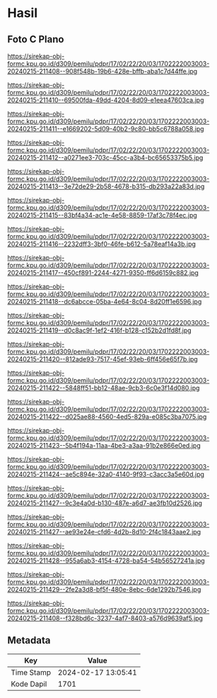 # Hasil

## Foto C Plano

https://sirekap-obj-formc.kpu.go.id/d309/pemilu/pdpr/17/02/22/20/03/1702222003003-20240215-211408--908f548b-19b6-428e-bffb-aba1c7d44ffe.jpg

https://sirekap-obj-formc.kpu.go.id/d309/pemilu/pdpr/17/02/22/20/03/1702222003003-20240215-211410--69500fda-49dd-4204-8d09-e1eea47603ca.jpg

https://sirekap-obj-formc.kpu.go.id/d309/pemilu/pdpr/17/02/22/20/03/1702222003003-20240215-211411--e1669202-5d09-40b2-9c80-bb5c6788a058.jpg

https://sirekap-obj-formc.kpu.go.id/d309/pemilu/pdpr/17/02/22/20/03/1702222003003-20240215-211412--a0271ee3-703c-45cc-a3b4-bc65653375b5.jpg

https://sirekap-obj-formc.kpu.go.id/d309/pemilu/pdpr/17/02/22/20/03/1702222003003-20240215-211413--3e72de29-2b58-4678-b315-db293a22a83d.jpg

https://sirekap-obj-formc.kpu.go.id/d309/pemilu/pdpr/17/02/22/20/03/1702222003003-20240215-211415--83bf4a34-ac1e-4e58-8859-17af3c78f4ec.jpg

https://sirekap-obj-formc.kpu.go.id/d309/pemilu/pdpr/17/02/22/20/03/1702222003003-20240215-211416--2232dff3-3bf0-46fe-b612-5a78eaf14a3b.jpg

https://sirekap-obj-formc.kpu.go.id/d309/pemilu/pdpr/17/02/22/20/03/1702222003003-20240215-211417--450cf891-2244-4271-9350-ff6d6159c882.jpg

https://sirekap-obj-formc.kpu.go.id/d309/pemilu/pdpr/17/02/22/20/03/1702222003003-20240215-211418--dc6abcce-05ba-4e64-8c04-8d20ff1e6596.jpg

https://sirekap-obj-formc.kpu.go.id/d309/pemilu/pdpr/17/02/22/20/03/1702222003003-20240215-211419--d0c8ac9f-1ef2-416f-b128-c152b2d1fd8f.jpg

https://sirekap-obj-formc.kpu.go.id/d309/pemilu/pdpr/17/02/22/20/03/1702222003003-20240215-211420--812ade93-7517-45ef-93eb-6ff456e65f7b.jpg

https://sirekap-obj-formc.kpu.go.id/d309/pemilu/pdpr/17/02/22/20/03/1702222003003-20240215-211422--5848ff51-bb12-48ae-9cb3-6c0e3f14d080.jpg

https://sirekap-obj-formc.kpu.go.id/d309/pemilu/pdpr/17/02/22/20/03/1702222003003-20240215-211422--d025ae88-4560-4ed5-829a-e085c3ba7075.jpg

https://sirekap-obj-formc.kpu.go.id/d309/pemilu/pdpr/17/02/22/20/03/1702222003003-20240215-211423--5b4f194a-11aa-4be3-a3aa-91b2e866e0ed.jpg

https://sirekap-obj-formc.kpu.go.id/d309/pemilu/pdpr/17/02/22/20/03/1702222003003-20240215-211424--ae5c894e-32a0-4140-9f93-c3acc3a5e60d.jpg

https://sirekap-obj-formc.kpu.go.id/d309/pemilu/pdpr/17/02/22/20/03/1702222003003-20240215-211427--9c3e4a0d-b130-487e-a6d7-ae3fb10d2526.jpg

https://sirekap-obj-formc.kpu.go.id/d309/pemilu/pdpr/17/02/22/20/03/1702222003003-20240215-211427--ae93e24e-cfd6-4d2b-8d10-2f4c1843aae2.jpg

https://sirekap-obj-formc.kpu.go.id/d309/pemilu/pdpr/17/02/22/20/03/1702222003003-20240215-211428--955a6ab3-4154-4728-ba54-54b56527241a.jpg

https://sirekap-obj-formc.kpu.go.id/d309/pemilu/pdpr/17/02/22/20/03/1702222003003-20240215-211429--2fe2a3d8-bf5f-480e-8ebc-6de1292b7546.jpg

https://sirekap-obj-formc.kpu.go.id/d309/pemilu/pdpr/17/02/22/20/03/1702222003003-20240215-211408--f328bd6c-3237-4af7-8403-a576d9639af5.jpg


## Metadata

| Key        | Value               |
| ---------- | ------------------- |
| Time Stamp | 2024-02-17 13:05:41 |
| Kode Dapil | 1701                |



